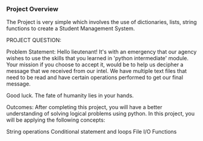 ### Project Overview

 The Project is very simple which involves the use of dictionaries, lists, string functions to create a  Student Management System.
 
PROJECT QUESTION:
 
Problem Statement:
Hello lieutenant! It's with an emergency that our agency wishes to use the skills that you learned in 'python intermediate' module. Your mission if you choose to accept it, would be to help us decipher a message that we received from our intel. We have multiple text files that need to be read and have certain operations performed to get our final message.

Good luck. The fate of humanity lies in your hands.

Outcomes:
After completing this project, you will have a better understanding of solving logical problems using python. In this project, you will be applying the following concepts:

String operations
Conditional statement and loops
File I/O
Functions



